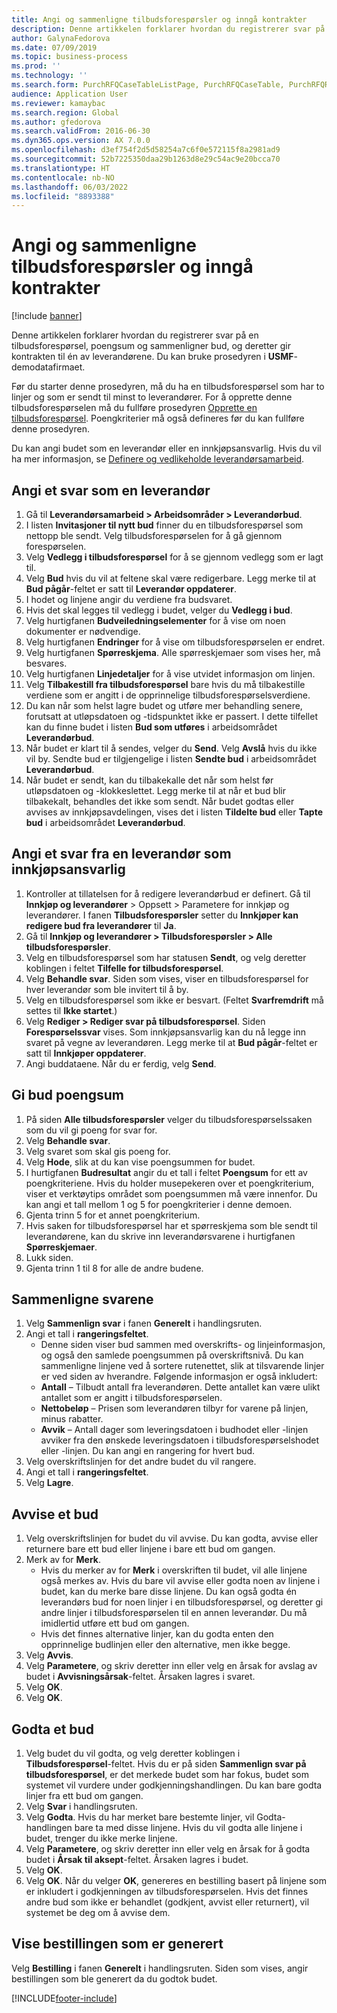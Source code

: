 ```yaml
---
title: Angi og sammenligne tilbudsforespørsler og inngå kontrakter
description: Denne artikkelen forklarer hvordan du registrerer svar på en tilbudsforespørsel, poengsum og sammenligner bud, og deretter gir kontrakten til én av leverandørene.
author: GalynaFedorova
ms.date: 07/09/2019
ms.topic: business-process
ms.prod: ''
ms.technology: ''
ms.search.form: PurchRFQCaseTableListPage, PurchRFQCaseTable, PurchRFQReplyTable, PurchRFQCompare, PurchRFQEditLines, PurchRFQEditLinesParameters, PurchTable, PurchTablePart, PurchRFQCompareLinePrices, PurchRFQCompareRFQ
audience: Application User
ms.reviewer: kamaybac
ms.search.region: Global
ms.author: gfedorova
ms.search.validFrom: 2016-06-30
ms.dyn365.ops.version: AX 7.0.0
ms.openlocfilehash: d3ef754f2d5d58254a7c6f0e572115f8a2981ad9
ms.sourcegitcommit: 52b7225350daa29b1263d8e29c54ac9e20bcca70
ms.translationtype: HT
ms.contentlocale: nb-NO
ms.lasthandoff: 06/03/2022
ms.locfileid: "8893388"
---
```

# <a name="enter-and-compare-rfq-bids-and-award-contracts"></a>Angi og sammenligne tilbudsforespørsler og inngå kontrakter

[!include [banner](../../includes/banner.md)]

Denne artikkelen forklarer hvordan du registrerer svar på en tilbudsforespørsel, poengsum og sammenligner bud, og deretter gir kontrakten til én av leverandørene. Du kan bruke prosedyren i **USMF**-demodatafirmaet.

Før du starter denne prosedyren, må du ha en tilbudsforespørsel som har to linjer og som er sendt til minst to leverandører. For å opprette denne tilbudsforespørselen må du fullføre prosedyren [Opprette en tilbudsforespørsel](create-request-quotation.md). Poengkriterier må også defineres før du kan fullføre denne prosedyren.

Du kan angi budet som en leverandør eller en innkjøpsansvarlig. Hvis du vil ha mer informasjon, se [Definere og vedlikeholde leverandørsamarbeid](../set-up-maintain-vendor-collaboration.md).

## <a name="enter-a-reply-as-a-vendor"></a>Angi et svar som en leverandør

1. Gå til **Leverandørsamarbeid \> Arbeidsområder \> Leverandørbud**.
2. I listen **Invitasjoner til nytt bud** finner du en tilbudsforespørsel som nettopp ble sendt. Velg tilbudsforespørselen for å gå gjennom forespørselen.
3. Velg **Vedlegg i tilbudsforespørsel** for å se gjennom vedlegg som er lagt til.
4. Velg **Bud** hvis du vil at feltene skal være redigerbare. Legg merke til at **Bud pågår**-feltet er satt til **Leverandør oppdaterer**.
5. I hodet og linjene angir du verdiene fra budsvaret.
6. Hvis det skal legges til vedlegg i budet, velger du **Vedlegg i bud**.
7. Velg hurtigfanen **Budveiledningselementer** for å vise om noen dokumenter er nødvendige.
8. Velg hurtigfanen **Endringer** for å vise om tilbudsforespørselen er endret.
9. Velg hurtigfanen **Spørreskjema**. Alle spørreskjemaer som vises her, må besvares.
10. Velg hurtigfanen **Linjedetaljer** for å vise utvidet informasjon om linjen.
11. Velg **Tilbakestill fra tilbudsforespørsel** bare hvis du må tilbakestille verdiene som er angitt i de opprinnelige tilbudsforespørselsverdiene.
12. Du kan når som helst lagre budet og utføre mer behandling senere, forutsatt at utløpsdatoen og -tidspunktet ikke er passert. I dette tilfellet kan du finne budet i listen **Bud som utføres** i arbeidsområdet **Leverandørbud**.
13. Når budet er klart til å sendes, velger du **Send**. Velg **Avslå** hvis du ikke vil by. Sendte bud er tilgjengelige i listen **Sendte bud** i arbeidsområdet **Leverandørbud**.  
14. Når budet er sendt, kan du tilbakekalle det når som helst før utløpsdatoen og -klokkeslettet. Legg merke til at når et bud blir tilbakekalt, behandles det ikke som sendt. Når budet godtas eller avvises av innkjøpsavdelingen, vises det i listen **Tildelte bud** eller **Tapte bud** i arbeidsområdet **Leverandørbud**.  

## <a name="enter-a-reply-from-a-vendor-as-a-procurement-professional"></a>Angi et svar fra en leverandør som innkjøpsansvarlig

1. Kontroller at tillatelsen for å redigere leverandørbud er definert. Gå til **Innkjøp og leverandører** \> Oppsett \> Parametere for innkjøp og leverandører. I fanen **Tilbudsforespørsler** setter du **Innkjøper kan redigere bud fra leverandører** til **Ja**.
2. Gå til **Innkjøp og leverandører \> Tilbudsforespørsler \> Alle tilbudsforespørsler**.
3. Velg en tilbudsforespørsel som har statusen **Sendt**, og velg deretter koblingen i feltet **Tilfelle for tilbudsforespørsel**.
4. Velg **Behandle svar**. Siden som vises, viser en tilbudsforespørsel for hver leverandør som ble invitert til å by.
5. Velg en tilbudsforespørsel som ikke er besvart. (Feltet **Svarfremdrift** må settes til **Ikke startet**.)
6. Velg **Rediger \> Rediger svar på tilbudsforespørsel**. Siden **Forespørselssvar** vises. Som innkjøpsansvarlig kan du nå legge inn svaret på vegne av leverandøren. Legg merke til at **Bud pågår**-feltet er satt til **Innkjøper oppdaterer**.  
7. Angi buddataene. Når du er ferdig, velg **Send**.

## <a name="score-the-bids"></a>Gi bud poengsum

1. På siden **Alle tilbudsforespørsler** velger du tilbudsforespørselssaken som du vil gi poeng for svar for.
2. Velg **Behandle svar**.
3. Velg svaret som skal gis poeng for.
4. Velg **Hode**, slik at du kan vise poengsummen for budet.
5. I hurtigfanen **Budresultat** angir du et tall i feltet **Poengsum** for ett av poengkriteriene. Hvis du holder musepekeren over et poengkriterium, viser et verktøytips området som poengsummen må være innenfor. Du kan angi et tall mellom 1 og 5 for poengkriterier i denne demoen.  
6. Gjenta trinn 5 for et annet poengkriterium.
7. Hvis saken for tilbudsforespørsel har et spørreskjema som ble sendt til leverandørene, kan du skrive inn leverandørsvarene i hurtigfanen **Spørreskjemaer**.
8. Lukk siden.
9. Gjenta trinn 1 til 8 for alle de andre budene.

## <a name="compare-the-replies"></a>Sammenligne svarene

1. Velg **Sammenlign svar** i fanen **Generelt** i handlingsruten.
2. Angi et tall i **rangeringsfeltet**.  
    - Denne siden viser bud sammen med overskrifts- og linjeinformasjon, og også den samlede poengsummen på overskriftsnivå. Du kan sammenligne linjene ved å sortere rutenettet, slik at tilsvarende linjer er ved siden av hverandre. Følgende informasjon er også inkludert:
    - **Antall** – Tilbudt antall fra leverandøren. Dette antallet kan være ulikt antallet som er angitt i tilbudsforespørselen.
    - **Nettobeløp** – Prisen som leverandøren tilbyr for varene på linjen, minus rabatter.
    - **Avvik** – Antall dager som leveringsdatoen i budhodet eller -linjen avviker fra den ønskede leveringsdatoen i tilbudsforespørselshodet eller -linjen. Du kan angi en rangering for hvert bud.  
3. Velg overskriftslinjen for det andre budet du vil rangere.
4. Angi et tall i **rangeringsfeltet**.
5. Velg **Lagre**.

## <a name="reject-a-bid"></a>Avvise et bud

1. Velg overskriftslinjen for budet du vil avvise. Du kan godta, avvise eller returnere bare ett bud eller linjene i bare ett bud om gangen.
2. Merk av for **Merk**.  
    - Hvis du merker av for **Merk** i overskriften til budet, vil alle linjene også merkes av. Hvis du bare vil avvise eller godta noen av linjene i budet, kan du merke bare disse linjene. Du kan også godta én leverandørs bud for noen linjer i en tilbudsforespørsel, og deretter gi andre linjer i tilbudsforespørselen til en annen leverandør. Du må imidlertid utføre ett bud om gangen.  
    - Hvis det finnes alternative linjer, kan du godta enten den opprinnelige budlinjen eller den alternative, men ikke begge.  
3. Velg **Avvis**.
4. Velg **Parametere**, og skriv deretter inn eller velg en årsak for avslag av budet i **Avvisningsårsak**-feltet. Årsaken lagres i svaret.  
5. Velg **OK**.
6. Velg **OK**.

## <a name="accept-a-bid"></a>Godta et bud

1. Velg budet du vil godta, og velg deretter koblingen i **Tilbudsforespørsel**-feltet. Hvis du er på siden **Sammenlign svar på tilbudsforespørsel**, er det merkede budet som har fokus, budet som systemet vil vurdere under godkjenningshandlingen. Du kan bare godta linjer fra ett bud om gangen.  
2. Velg **Svar** i handlingsruten.
3. Velg **Godta**. Hvis du har merket bare bestemte linjer, vil Godta-handlingen bare ta med disse linjene. Hvis du vil godta alle linjene i budet, trenger du ikke merke linjene.  
4. Velg **Parametere**, og skriv deretter inn eller velg en årsak for å godta budet i **Årsak til aksept**-feltet. Årsaken lagres i budet.  
5. Velg **OK**.
6. Velg **OK**. Når du velger **OK**, genereres en bestilling basert på linjene som er inkludert i godkjenningen av tilbudsforespørselen. Hvis det finnes andre bud som ikke er behandlet (godkjent, avvist eller returnert), vil systemet be deg om å avvise dem.  

## <a name="view-the-purchase-order-that-is-generated"></a>Vise bestillingen som er generert

Velg **Bestilling** i fanen **Generelt** i handlingsruten. Siden som vises, angir bestillingen som ble generert da du godtok budet.


[!INCLUDE[footer-include](../../../includes/footer-banner.md)]